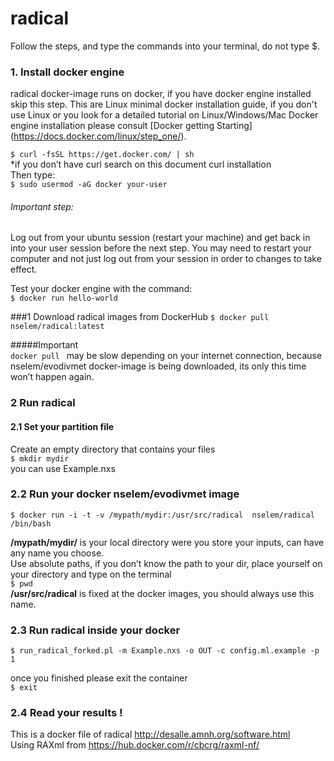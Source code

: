 # radical  

Follow the steps, and type the commands into your terminal, do not type $.  

### 1. Install docker engine
radical docker-image runs on docker, if you have docker engine installed skip this step. This are Linux minimal docker installation guide, if you don't use Linux or you look for a detailed tutorial on Linux/Windows/Mac Docker engine installation please consult [Docker getting Starting] (https://docs.docker.com/linux/step_one/).  

`$ curl -fsSL https://get.docker.com/ | sh `  
*if you don’t have curl search on this document curl installation  
Then type:  
    `$ sudo usermod -aG docker your-user`

###### Important step:  
Log out from your ubuntu session (restart your machine) and get back in into your user session before the next step.
You may need to restart your computer and not just log out from your session in order to changes to take effect.

Test your docker engine with the command:  
`$ docker run hello-world`  

###1 Download radical images from DockerHub
`$ docker pull nselem/radical:latest  `  

#####Important  
`docker pull ` may be slow depending on your internet connection, because nselem/evodivmet docker-image is being downloaded, its only this time won’t happen again.

### 2 Run radical
#### 2.1 Set your partition file  
Create an empty directory that contains your files  
`$ mkdir mydir`  
you can use Example.nxs  
### 2.2 Run your docker nselem/evodivmet image  

`$ docker run -i -t -v /mypath/mydir:/usr/src/radical  nselem/radical /bin/bash`

**/mypath/mydir/** is your local directory were you store your inputs, can have any name you choose.  
Use absolute paths, if you don’t know the path to your dir, place yourself on your directory and type on the terminal  
`$ pwd`  
**/usr/src/radical** is fixed at the docker images, you should always use this name.  


### 2.3 Run radical inside your docker  
`$ run_radical_forked.pl -m Example.nxs -o OUT -c config.ml.example -p 1 `  

once you finished please exit the container  
`$ exit`  
### 2.4 Read your results ! 

This is a docker file of radical http://desalle.amnh.org/software.html  
Using RAXml from https://hub.docker.com/r/cbcrg/raxml-nf/  

